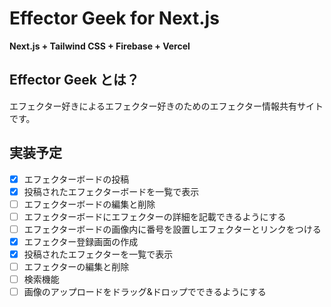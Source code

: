 # Effector Geek for Next.js

**Next.js + Tailwind CSS + Firebase + Vercel**

## Effector Geek とは？
エフェクター好きによるエフェクター好きのためのエフェクター情報共有サイトです。

## 実装予定
- [x] エフェクターボードの投稿
- [x] 投稿されたエフェクターボードを一覧で表示
- [ ] エフェクターボードの編集と削除
- [ ] エフェクターボードにエフェクターの詳細を記載できるようにする
- [ ] エフェクターボードの画像内に番号を設置しエフェクターとリンクをつける
- [x] エフェクター登録画面の作成
- [x] 投稿されたエフェクターを一覧で表示
- [ ] エフェクターの編集と削除
- [ ] 検索機能
- [ ] 画像のアップロードをドラッグ&ドロップでできるようにする
